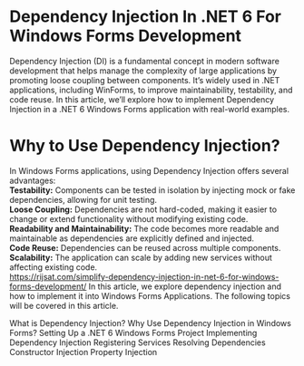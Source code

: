 # Dependency Injection In .NET 6 For Windows Forms Development
Dependency Injection (DI) is a fundamental concept in modern software development that helps manage the complexity of large applications by promoting loose coupling between components. It’s widely used in .NET applications, including WinForms, to improve maintainability, testability, and code reuse. In this article, we’ll explore how to implement Dependency Injection in a .NET 6 Windows Forms application with real-world examples.

# Why to Use Dependency Injection?
In Windows Forms applications, using Dependency Injection offers several advantages:
<br>
**Testability:** Components can be tested in isolation by injecting mock or fake dependencies, allowing for unit testing.
<br>
**Loose Coupling:** Dependencies are not hard-coded, making it easier to change or extend functionality without modifying existing code.
<br>
**Readability and Maintainability:** The code becomes more readable and maintainable as dependencies are explicitly defined and injected.
<br>
**Code Reuse:** Dependencies can be reused across multiple components.
<br>
**Scalability:** The application can scale by adding new services without affecting existing code.
<br>
https://rijsat.com/simplify-dependency-injection-in-net-6-for-windows-forms-development/
In this article, we explore dependency injection and how to implement it into Windows Forms Applications. The following topics will be covered in this article.

What is Dependency Injection?
Why Use Dependency Injection in Windows Forms?
Setting Up a .NET 6 Windows Forms Project
Implementing Dependency Injection
Registering Services
Resolving Dependencies
Constructor Injection
Property Injection
